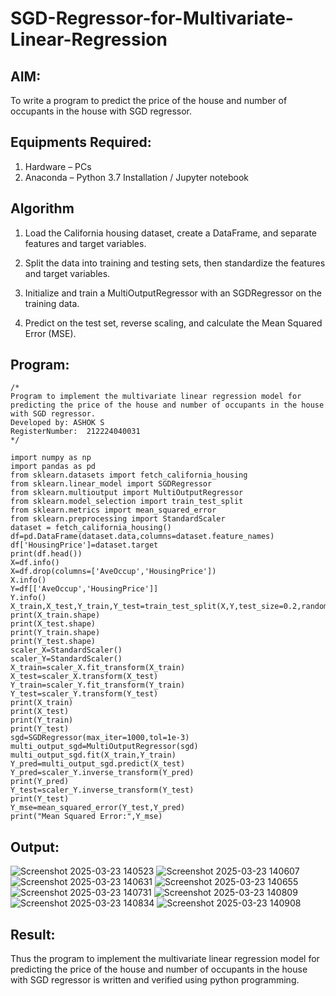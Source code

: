 # SGD-Regressor-for-Multivariate-Linear-Regression

## AIM:
To write a program to predict the price of the house and number of occupants in the house with SGD regressor.

## Equipments Required:
1. Hardware – PCs
2. Anaconda – Python 3.7 Installation / Jupyter notebook

## Algorithm
1. Load the California housing dataset, create a DataFrame, and separate features and target variables.

 2. Split the data into training and testing sets, then standardize the features and target variables.

 3. Initialize and train a MultiOutputRegressor with an SGDRegressor on the training data.

 4. Predict on the test set, reverse scaling, and calculate the Mean Squared Error (MSE).


## Program:
```
/*
Program to implement the multivariate linear regression model for predicting the price of the house and number of occupants in the house with SGD regressor.
Developed by: ASHOK S
RegisterNumber:  212224040031
*/
```
```
import numpy as np
import pandas as pd
from sklearn.datasets import fetch_california_housing
from sklearn.linear_model import SGDRegressor
from sklearn.multioutput import MultiOutputRegressor
from sklearn.model_selection import train_test_split
from sklearn.metrics import mean_squared_error
from sklearn.preprocessing import StandardScaler
dataset = fetch_california_housing()
df=pd.DataFrame(dataset.data,columns=dataset.feature_names)
df['HousingPrice']=dataset.target
print(df.head())
X=df.info()
X=df.drop(columns=['AveOccup','HousingPrice'])
X.info()
Y=df[['AveOccup','HousingPrice']]
Y.info()
X_train,X_test,Y_train,Y_test=train_test_split(X,Y,test_size=0.2,random_state=42)
print(X_train.shape)
print(X_test.shape)
print(Y_train.shape)
print(Y_test.shape)
scaler_X=StandardScaler()
scaler_Y=StandardScaler()
X_train=scaler_X.fit_transform(X_train)
X_test=scaler_X.transform(X_test)
Y_train=scaler_Y.fit_transform(Y_train)
Y_test=scaler_Y.transform(Y_test)
print(X_train)
print(X_test)
print(Y_train)
print(Y_test)
sgd=SGDRegressor(max_iter=1000,tol=1e-3)
multi_output_sgd=MultiOutputRegressor(sgd)
multi_output_sgd.fit(X_train,Y_train)
Y_pred=multi_output_sgd.predict(X_test)
Y_pred=scaler_Y.inverse_transform(Y_pred)
print(Y_pred)
Y_test=scaler_Y.inverse_transform(Y_test)
print(Y_test)
Y_mse=mean_squared_error(Y_test,Y_pred)
print("Mean Squared Error:",Y_mse)
```

## Output:
![Screenshot 2025-03-23 140523](https://github.com/user-attachments/assets/b0c08cd3-c0d3-465f-834c-2e1147fd45db)
![Screenshot 2025-03-23 140607](https://github.com/user-attachments/assets/0ba18a24-ff46-49b7-b1f1-75aa8f6b9feb)
![Screenshot 2025-03-23 140631](https://github.com/user-attachments/assets/3159bf66-89cc-49dd-91fc-2b12862e1ae1)
![Screenshot 2025-03-23 140655](https://github.com/user-attachments/assets/0c6698ae-ed00-4fba-956b-c6b62678a509)
![Screenshot 2025-03-23 140731](https://github.com/user-attachments/assets/8aa65a37-11f7-491f-b1f4-556db2cf7c25)
![Screenshot 2025-03-23 140809](https://github.com/user-attachments/assets/c293e9a2-9214-4ffe-a793-57b8e2dbc6a2)
![Screenshot 2025-03-23 140834](https://github.com/user-attachments/assets/4c52c23b-3228-4550-91ca-79adc8433801)
![Screenshot 2025-03-23 140908](https://github.com/user-attachments/assets/ba17e70f-ba05-4da3-a830-f1d1e9424582)


## Result:
Thus the program to implement the multivariate linear regression model for predicting the price of the house and number of occupants in the house with SGD regressor is written and verified using python programming.
